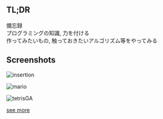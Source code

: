 ## TL;DR
備忘録  
プログラミングの知識, 力を付ける  
作ってみたいもの, 触っておきたいアルゴリズム等をやってみる  

## Screenshots

![insertion](https://github.com/yorimoi/programming/blob/master/ScreenShot/insertion.gif)  

![mario](https://github.com/yorimoi/programming/blob/master/ScreenShot/mario.png)  

![tetrisGA](https://github.com/yorimoi/programming/blob/master/ScreenShot/tetrisGA.gif)  

[see more](https://github.com/yorimoi/programming/wiki/Screenshots)  
